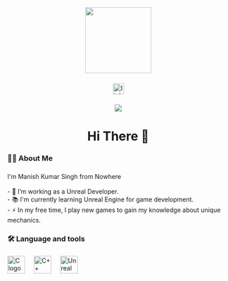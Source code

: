 <div align="center">
  <img height="150" src="https://media.giphy.com/media/M9gbBd9nbDrOTu1Mqx/giphy.gif"  />
</div>

###

<div align="center">
  <img src="https://img.shields.io/static/v1?message=LinkedIn&logo=linkedin&label=&color=0077B5&logoColor=white&labelColor=&style=for-the-badge" height="25" alt="linkedin logo"  />
</div>

###

<div align="center">
  <img src="https://visitor-badge.laobi.icu/badge?page_id=maurodesouza.maurodesouza&"  />
</div>

###

<h1 align="center">Hi There 👋</h1>

###

<h3 align="left">👩‍💻  About Me</h3>

###

<p align="left">I'm Manish Kumar Singh from Nowhere <br><br>- 🔭 I’m working as a Unreal Developer.<br>- 📚 I'm currently learning Unreal Engine for game development.<br>- ⚡ In my free time, I play new games to gain my knowledge about unique mechanics.</p>

###

<h3 align="left">🛠 Language and tools</h3>

###

<div align="left">
  <img src="https://upload.wikimedia.org/wikipedia/commons/1/18/C_Programming_Language.svg" height="40" alt="C logo"  />
  <img width="12" />
  <img src="https://upload.wikimedia.org/wikipedia/commons/1/18/ISO_C%2B%2B_Logo.svg" height="40" alt="C++ logo"  />
  <img width="12" />
  <img src="https://cdn.creazilla.com/icons/3234836/unreal-engine-icon-size_512.png" height="40" alt="Unreal Engine logo" />
</div>

###


